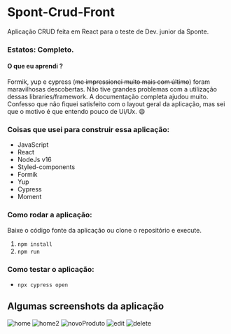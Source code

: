 # Spont-Crud-Front
  Aplicação CRUD feita em React para o teste de Dev. junior da Sponte.
  
### Estatos: Completo.

#### O que eu aprendi ?
  Formik, yup e cypress (<strike>me impressionei muito mais com último</strike>) foram maravilhosas descobertas. Não tive grandes problemas com
  a utilização dessas libraries/framework. A documentação completa ajudou muito. Confesso que não fiquei satisfeito com o layout geral
  da aplicação, mas sei que o motivo é que entendo pouco de Ui/Ux. :smile:
  
### Coisas que usei para construir essa aplicação:
  + JavaScript
  + React
  + NodeJs v16
  + Styled-components
  + Formik
  + Yup
  + Cypress
  + Moment

### Como rodar a aplicação:
  Baixe o código fonte da aplicação ou clone o repositório e execute.
  <ol>
  <li><code>npm install</code></li>
  <li><code>npm run</code></li>
  </ol>
  
### Como testar o aplicação:
  + <code>npx cypress open</code>
    
## Algumas screenshots da aplicação
 
![home](https://user-images.githubusercontent.com/65471248/149704238-578feff0-f9ff-4697-8a0c-bffea1a2b6da.png)
![home2](https://user-images.githubusercontent.com/65471248/149704254-9e13122d-f4a8-4efc-b6f9-5dcbb3a2b06e.png)
![novoProduto](https://user-images.githubusercontent.com/65471248/149705663-4c13d7f4-9aeb-45f0-9471-0ec8e1445cc6.png)
![edit](https://user-images.githubusercontent.com/65471248/149704334-6d7e3b4b-7214-4527-9f55-8f7871ac3262.png)
![delete](https://user-images.githubusercontent.com/65471248/149704349-10bbb734-bbda-4ffc-a8f5-a5d1fc612a02.png)


